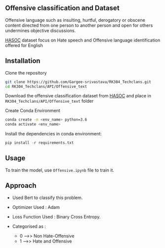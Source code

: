 ## Offensive classification and Dataset

Offensive language such as insulting, hurtful, derogatory or obscene content directed from one person to another person and open for others undermines objective discussions.

[HASOC](https://hasocfire.github.io/hasoc/2019/dataset.html) dataset focus on Hate speech and Offensive language identification offered for English

## Installation

Clone the repository
```bash
git clone https://github.com/Gargee-srivastava/RK304_Techclans.git
cd RK304_Techclans/API/Offensive_text
```

Download the offensive classification dataset from [HASOC](https://hasocfire.github.io/hasoc/2019/dataset.html) and place in `RK304_Techclans/API/Offensive_text` folder

Create Conda Environment
```bash
conda create -n <env_name> python=3.6
conda activate <env_name>
```

Install the dependencies in conda environment:
```python
pip install -r requirements.txt
```

## Usage

To train the model, use `Offensive.ipynb` file to train it.

<!-- To run the deployment server 

```python
python app.py
``` -->

## Approach
- Used Bert to classify this problem.
- Optimizer Used : Adam
- Loss Function Used : Binary Cross Entropy.
- Categorised as :

    - 0 -->> Non Hate-Offensive
    - 1 -->> Hate and Offensive